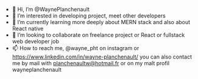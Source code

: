 - 👋 Hi, I’m @WaynePlanchenault
- 👀 I’m interested in developing project, meet other developers
- 🌱 I’m currently learning more deeply about MERN stack and also about React native
- 💞️ I’m looking to collaborate on freelance project or React or fullstack web developer job
- 📫 How to reach me, @wayne_pht on instagram or https://www.linkedin.com/in/wayne-planchenault/ you can also contact me by mail with planchenaultw@hotmail.fr or on my malt profil wayneplanchenault

<!---
WaynePlanchenault/WaynePlanchenault is a ✨ special ✨ repository because its `README.md` (this file) appears on your GitHub profile.
You can click the Preview link to take a look at your changes.
--->
